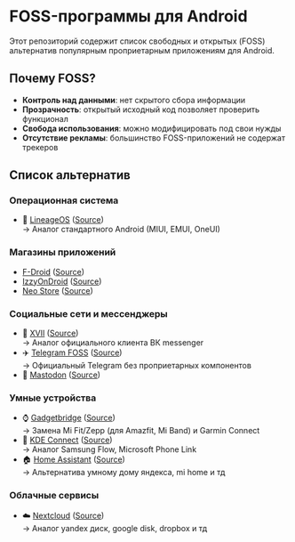 # FOSS-программы для Android

Этот репозиторий содержит список свободных и открытых (FOSS) альтернатив популярным проприетарным приложениям для Android.

## Почему FOSS?
- **Контроль над данными**: нет скрытого сбора информации
- **Прозрачность**: открытый исходный код позволяет проверить функционал
- **Свобода использования**: можно модифицировать под свои нужды
- **Отсутствие рекламы**: большинство FOSS-приложений не содержат трекеров


## Список альтернатив

### Операционная система
- 📱 [LineageOS](https://lineageos.org) ([Source](https://github.com/LineageOS))  
  → Аналог стандартного Android (MIUI, EMUI, OneUI)

### Магазины приложений
- [F-Droid](https://f-droid.org/packages/org.fdroid.fdroid) ([Source](https://gitlab.com/fdroid/fdroidclient))
- [IzzyOnDroid](https://f-droid.org/packages/in.sunilpaulmathew.izzyondroid) ([Source](https://gitlab.com/sunilpaulmathew/izzyondroid))
- [Neo Store](https://f-droid.org/packages/com.machiav3lli.fdroid) ([Source](https://github.com/NeoApplications/Neo-Store))


### Социальные сети и мессенджеры
- 💬 [XVII](https://f-droid.org/packages/com.twoeightnine.root.xvii) ([Source](https://github.com/TwoEightNine/XVII))  
  → Аналог официального клиента ВК messenger
- ✈️ [Telegram FOSS](https://f-droid.org/app/org.telegram.messenger) ([Source](https://github.com/Telegram-FOSS-Team/Telegram-FOSS))  
  → Официальный Telegram без проприетарных компонентов
- 🐘 [Mastodon](https://f-droid.org/packages/org.joinmastodon.android) ([Source](https://github.com/mastodon/mastodon-android))

### Умные устройства
- ⌚ [Gadgetbridge](https://f-droid.org/packages/nodomain.freeyourgadget.gadgetbridge) ([Source](https://codeberg.org/Freeyourgadget/Gadgetbridge))  
  → Замена Mi Fit/Zepp (для Amazfit, Mi Band) и Garmin Connect
- 🔄 [KDE Connect](https://f-droid.org/packages/org.kde.kdeconnect_tp) ([Source](https://invent.kde.org/network/kdeconnect-android))  
  → Аналог Samsung Flow, Microsoft Phone Link
- 🏠 [Home Assistant](https://f-droid.org/packages/io.homeassistant.companion.android.minimal) ([Source](https://github.com/home-assistant/android))  
  → Альтернатива умному дому яндекса, mi home и тд

### Облачные сервисы
- ☁️ [Nextcloud](https://f-droid.org/packages/com.nextcloud.client) ([Source](https://github.com/nextcloud/android))  
  → Аналог yandex диск, google disk, dropbox и тд